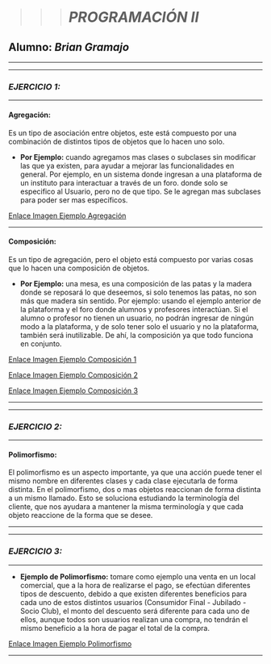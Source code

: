 >>> # *PROGRAMACIÓN II*


## Alumno: *Brian Gramajo*
 
---
---
### *EJERCICIO 1:*

---
#### Agregación:

 Es un tipo de asociación entre objetos, este está compuesto por una combinación de distintos tipos de objetos que lo hacen uno solo.

+ **Por Ejemplo:** cuando agregamos mas clases o subclases sin modificar las que ya existen, para ayudar a mejorar las funcionalidades en general. Por ejemplo, en un sistema donde ingresan a una plataforma de un instituto para interactuar a través de un foro. donde solo se especifico al Usuario, pero no de que tipo. Se le agregan mas subclases para poder ser mas específicos.

[Enlace Imagen Ejemplo Agregación](https://drive.google.com/file/d/1iVAJX249sWSSYC3SzXLfLMDB7f8GuRNa/view?usp=sharing)

---

####  Composición:


Es un tipo de agregación, pero el objeto está compuesto por varias cosas que lo hacen una composición de objetos. 

+ **Por Ejemplo:** una mesa, es una composición de las patas y la madera donde se reposará lo que deseemos, si solo tenemos las patas, no son más que madera sin sentido. Por ejemplo: usando el ejemplo anterior de la plataforma y el foro donde alumnos y profesores interactúan. Si el alumno o profesor no tienen un usuario, no podrán ingresar de ningún modo a la plataforma, y de solo tener solo el usuario y no la plataforma, también será inutilizable. De ahí, la composición ya que todo funciona en conjunto.

[Enlace Imagen Ejemplo Composición 1](https://drive.google.com/file/d/1cl3EEc2XG-u0rl6xexLW3IFXQjumbLtY/view?usp=sharing)

[Enlace Imagen Ejemplo Composición 2](https://drive.google.com/file/d/1ZLeyxPsHEo_qLu1GS6RlEQfm943M6edm/view?usp=sharing)

[Enlace Imagen Ejemplo Composición 3](https://drive.google.com/file/d/175912yygfO-6PRDJa6_yYFEnmLwCRn9I/view?usp=sharing)
	 
---
---
### *EJERCICIO 2:*
---
#### Polimorfismo:

El polimorfismo es un aspecto importante, ya que una acción puede tener el mismo nombre en diferentes clases y cada clase ejecutarla de forma distinta. En el polimorfismo, dos o mas objetos reaccionan de forma distinta a un mismo llamado. Esto se soluciona estudiando la terminología del cliente, que nos ayudara a mantener la misma terminología y que cada objeto reaccione de la forma que se desee. 

---
---
### *EJERCICIO 3:*
---

+ **Ejemplo de Polimorfismo:** tomare como ejemplo una venta en un local comercial, que a la hora de realizarse el pago, se efectúan diferentes tipos de descuento, debido a que existen diferentes beneficios para cada uno de estos distintos usuarios (Consumidor Final - Jubilado - Socio Club), el monto del descuento será diferente para cada uno de ellos, aunque todos son usuarios realizan una compra, no tendrán el mismo beneficio a la hora de pagar el total de la compra.

[Enlace Imagen Ejemplo Polimorfismo](https://drive.google.com/file/d/1nNqI41EWZk9fxUGcd9bGx2DLNnJzZJri/view?usp=sharing)

---
